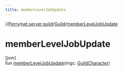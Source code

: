 ```yaml
---
title: memberLevelJobUpdate
---
```

//[Perry](../../../index.html)/[net.server.guild](../index.html)/[Guild](index.html)/[memberLevelJobUpdate](member-level-job-update.html)



# memberLevelJobUpdate



[jvm]\
fun [memberLevelJobUpdate](member-level-job-update.html)(mgc: [GuildCharacter](../-guild-character/index.html))




